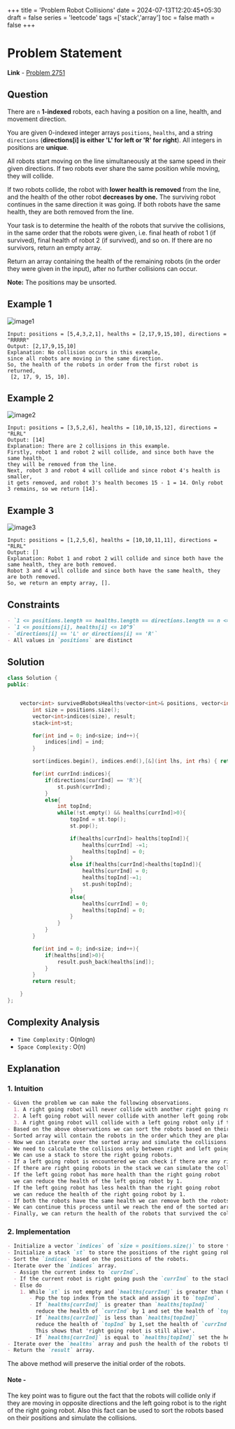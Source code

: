 +++
title = 'Problem Robot Collisions'
date = 2024-07-13T12:20:45+05:30
draft = false
series = 'leetcode'
tags =['stack','array']
toc = false
math = false
+++

# Problem Statement

**Link** - [Problem 2751](https://leetcode.com/problems/robot-collisions/description/)

## Question

There are `n` **1-indexed** robots, each having a position on a line, health, and movement direction.

You are given 0-indexed integer arrays `positions`, `healths`, and a string `directions` (**directions[i] is either 'L' for left or 'R' for right**).
All integers in positions are **unique**.

All robots start moving on the line simultaneously at the same speed in their given directions. If two robots ever share the same position while moving,
they will collide.

If two robots collide, the robot with **lower health is removed** from the line, and the health of the other robot **decreases by one.**
The surviving robot continues in the same direction it was going. If both robots have the same health, they are both removed from the line.

Your task is to determine the health of the robots that survive the collisions,
in the same order that the robots were given, i.e. final heath of robot 1 (if survived), final health of robot 2 (if survived), and so on.
If there are no survivors, return an empty array.

Return an array containing the health of the remaining robots (in the order they were given in the input), after no further collisions can occur.

**Note:** The positions may be unsorted.

## Example 1

![image1](https://assets.leetcode.com/uploads/2023/05/15/image-20230516011718-12.png)

```
Input: positions = [5,4,3,2,1], healths = [2,17,9,15,10], directions = "RRRRR"
Output: [2,17,9,15,10]
Explanation: No collision occurs in this example,
since all robots are moving in the same direction.
So, the health of the robots in order from the first robot is returned,
 [2, 17, 9, 15, 10].
```

## Example 2

![image2](https://assets.leetcode.com/uploads/2023/05/15/image-20230516004433-7.png)

```
Input: positions = [3,5,2,6], healths = [10,10,15,12], directions = "RLRL"
Output: [14]
Explanation: There are 2 collisions in this example.
Firstly, robot 1 and robot 2 will collide, and since both have the same health,
they will be removed from the line.
Next, robot 3 and robot 4 will collide and since robot 4's health is smaller,
it gets removed, and robot 3's health becomes 15 - 1 = 14. Only robot 3 remains, so we return [14].
```

## Example 3

![image3](https://assets.leetcode.com/uploads/2023/05/15/image-20230516005114-9.png)

```
Input: positions = [1,2,5,6], healths = [10,10,11,11], directions = "RLRL"
Output: []
Explanation: Robot 1 and robot 2 will collide and since both have the same health, they are both removed.
Robot 3 and 4 will collide and since both have the same health, they are both removed.
So, we return an empty array, [].
```

## Constraints

```markdown
- `1 <= positions.length == healths.length == directions.length == n <= 10^5`
- `1 <= positions[i], healths[i] <= 10^9`
- `directions[i] == 'L' or directions[i] == 'R'`
- All values in `positions` are distinct
```

## Solution

```cpp
class Solution {
public:


    vector<int> survivedRobotsHealths(vector<int>& positions, vector<int>& healths, string directions) {
        int size = positions.size();
        vector<int>indices(size), result;
        stack<int>st;

        for(int ind = 0; ind<size; ind++){
            indices[ind] = ind;
        }

        sort(indices.begin(), indices.end(),[&](int lhs, int rhs) { return positions[lhs] < positions[rhs]; });

        for(int currInd:indices){
            if(directions[currInd] == 'R'){
                st.push(currInd);
            }
            else{
                int topInd;
                while(!st.empty() && healths[currInd]>0){
                    topInd = st.top();
                    st.pop();

                    if(healths[currInd]> healths[topInd]){
                        healths[currInd] -=1;
                        healths[topInd] = 0;
                    }
                    else if(healths[currInd]<healths[topInd]){
                        healths[currInd] = 0;
                        healths[topInd]-=1;
                        st.push(topInd);
                    }
                    else{
                        healths[currInd] = 0;
                        healths[topInd] = 0;
                    }
                }
            }
        }

        for(int ind = 0; ind<size; ind++){
            if(healths[ind]>0){
                result.push_back(healths[ind]);
            }
        }
        return result;

    }
};
```

## Complexity Analysis

- `Time Complexity` : O(nlogn)
- `Space Complexity` : O(n)

## Explanation

### 1. Intuition

```markdown
- Given the problem we can make the following observations.
  1. A right going robot will never collide with another right going robot.
  2. A left going robot will never collide with another left going robot.
  3. A right going robot will collide with a left going robot only if the left going robot is to the right of the right going robot.
- Based on the above observations we can sort the robots based on their positions.
- Sorted array will contain the robots in the order which they are placed on the line.
- Now we can iterate over the sorted array and simulate the collisions.
- We need to calculate the collisions only between right and left going robots.
- We can use a stack to store the right going robots.
- If a left going robot is encountered we can check if there are any right going robots in the stack.
- If there are right going robots in the stack we can simulate the collision.
- If the left going robot has more health than the right going robot
  we can reduce the health of the left going robot by 1.
- If the left going robot has less health than the right going robot
  we can reduce the health of the right going robot by 1.
- If both the robots have the same health we can remove both the robots.
- We can continue this process until we reach the end of the sorted array.
- Finally, we can return the health of the robots that survived the collisions.
```

### 2. Implementation

```markdown
- Initialize a vector `indices` of `size = positions.size()` to store the order of the robots.
- Initialize a stack `st` to store the positions of the right going robots.
- Sort the `indices` based on the positions of the robots.
- Iterate over the `indices` array.
  - Assign the current index to `currInd`.
  - If the current robot is right going push the `currInd` to the stack.
  - Else do
    1. While `st` is not empty and `healths[currInd]` is greater than 0.
       - Pop the top index from the stack and assign it to `topInd`.
       - If `healths[currInd]` is greater than `healths[topInd]`
         reduce the health of `currInd` by 1 and set the health of `topInd` to 0.
       - If `healths[currInd]` is less than `healths[topInd]`
         reduce the health of `topInd` by 1,set the health of `currInd` to 0 and push the `topInd` to the stack.
         This shows that 'right going robot is still alive'.
       - If `healths[currInd]` is equal to `healths[topInd]` set the health of both `currInd` and `topInd` to 0.
- Iterate over the `healths` array and push the health of the robots that survived the collisions to the `result` array.
- Return the `result` array.
```

The above method will preserve the initial order of the robots.

#### Note -

The key point was to figure out the fact that the robots will collide only if they are moving in opposite directions and
the left going robot is to the right of the right going robot.
Also this fact can be used to sort the robots based on their positions and simulate the collisions.
